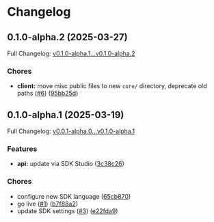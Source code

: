 # Changelog

## 0.1.0-alpha.2 (2025-03-27)

Full Changelog: [v0.1.0-alpha.1...v0.1.0-alpha.2](https://github.com/rsata/giphy-sdk-ts-test/compare/v0.1.0-alpha.1...v0.1.0-alpha.2)

### Chores

* **client:** move misc public files to new `core/` directory, deprecate old paths ([#6](https://github.com/rsata/giphy-sdk-ts-test/issues/6)) ([95bb25d](https://github.com/rsata/giphy-sdk-ts-test/commit/95bb25decff617dd1e876bd737b48b5078ef2404))

## 0.1.0-alpha.1 (2025-03-19)

Full Changelog: [v0.0.1-alpha.0...v0.1.0-alpha.1](https://github.com/rsata/giphy-sdk-ts-test/compare/v0.0.1-alpha.0...v0.1.0-alpha.1)

### Features

* **api:** update via SDK Studio ([3c38c26](https://github.com/rsata/giphy-sdk-ts-test/commit/3c38c26b5769046fda77a7844ea99009a97324db))


### Chores

* configure new SDK language ([65cb870](https://github.com/rsata/giphy-sdk-ts-test/commit/65cb8709dc7fe11da04231fbed50694bf6be15a8))
* go live ([#1](https://github.com/rsata/giphy-sdk-ts-test/issues/1)) ([b7f88a2](https://github.com/rsata/giphy-sdk-ts-test/commit/b7f88a23d769b77685f59b89068f06306b392188))
* update SDK settings ([#3](https://github.com/rsata/giphy-sdk-ts-test/issues/3)) ([e22fda9](https://github.com/rsata/giphy-sdk-ts-test/commit/e22fda936afe417fa66980c1018ca69497afb5cc))
